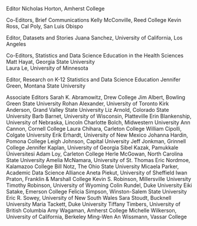 Editor 
Nicholas Horton, Amherst College  

Co-Editors, Brief Communications 
Kelly McConville, Reed College 
Kevin Ross, Cal Poly, San Luis Obispo 

Editor, Datasets and Stories 
Juana Sanchez, University of California, Los Angeles 

Co-Editors, Statistics and Data Science Education in the Health Sciences 
Matt Hayat,  Georgia State University  
Laura Le, University of Minnesota 

Editor, Research on K-12 Statistics and Data Science Education 
Jennifer Green, Montana State University 

Associate Editors 
Sarah K. Abramowitz, Drew College 
Jim Albert, Bowling Green State University 
Rohan Alexander, University of Toronto 
Kirk Anderson, Grand Valley State University 
Liz Arnold, Colorado State University 
Barb Barnet, University of Wisconsin, Platteville 
Erin Blankenship, University of Nebraska, Lincoln 
Charlotte Bolch, Midwestern University 
Ann Cannon, Cornell College 
Laura Chihara, Carleton College 
William Cipolli, Colgate University 
Erik Erhardt, University of New Mexico 
Johanna Hardin, Pomona College 
Leigh Johnson, Capital University 
Jeff Jonkman, Grinnell College 
Jennifer Kaplan, University of Georgia 
Sibel Kazak, Pamukkale Üniversitesi 
Adam Loy, Carleton College 
Herle McGowan, North Carolina State University 
Amelia McNamara, University of St. Thomas 
Eric Nordmoe, Kalamazoo College 
Bill Notz, The Ohio State University 
Micaela Parker, Academic Data Science Alliance 
Aneta Piekut, University of Sheffield 
Iwan Praton, Franklin & Marshall College 
Kevin S. Robinson, Millersville University 
Timothy Robinson, University of Wyoming 
Colin Rundel, Duke University 
Eiki Satake, Emerson College 
Felicia Simpson, Winston-Salem State University 
Eric R. Sowey, University of New South Wales 
Sara Stoudt, Bucknell University 
Maria Tackett, Duke University 
Tiffany Timbers, University of British Columbia 
Amy Wagaman, Amherst College 
Michelle Wilkerson, University of California, Berkeley 
Ming-Wen An Wissmann, Vassar College 

